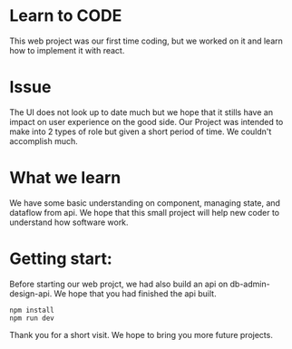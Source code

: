 # Learn to CODE

This web project was our first time coding, but we worked on it and learn how to implement it with react. 


# Issue

The UI does not look up to date much but we hope that it stills have an impact on user experience on the good side. 
Our Project was intended to make into 2 types of role but given a short period of time. We couldn't accomplish much. 

# What we learn

We have some basic understanding on component, managing state, and dataflow from api. We hope that this small project will help new coder to understand how software work.

# Getting start:

Before starting our web projct, we had also build an api on db-admin-design-api. We hope that you had finished the api built.

```
npm install
npm run dev
```


Thank you for a short visit.
We hope to bring you more future projects.
